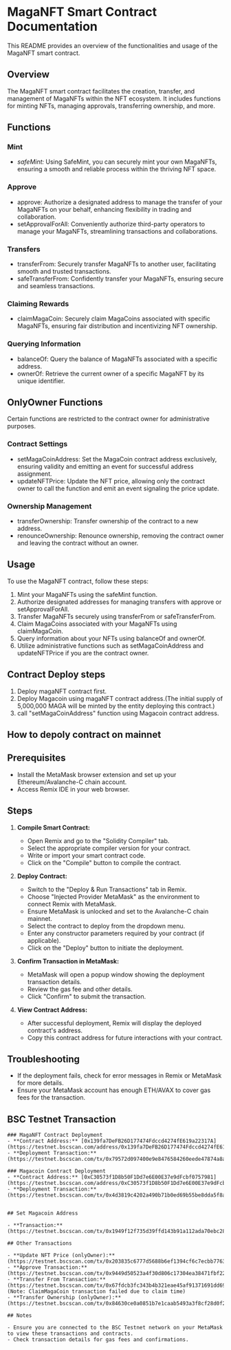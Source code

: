# MagaNFT Smart Contract Documentation

This README provides an overview of the functionalities and usage of the MagaNFT smart contract.

## Overview

The MagaNFT smart contract facilitates the creation, transfer, and management of MagaNFTs within the NFT ecosystem. It includes functions for minting NFTs, managing approvals, transferring ownership, and more.

## Functions

### Mint
- *safeMint:* Using SafeMint, you can securely mint your own MagaNFTs, ensuring a smooth and reliable process within the thriving NFT space.

### Approve
- approve: Authorize a designated address to manage the transfer of your MagaNFTs on your behalf, enhancing flexibility in trading and collaboration.
- setApprovalForAll: Conveniently authorize third-party operators to manage your MagaNFTs, streamlining transactions and collaborations.

### Transfers
- transferFrom: Securely transfer MagaNFTs to another user, facilitating smooth and trusted transactions.
- safeTransferFrom: Confidently transfer your MagaNFTs, ensuring secure and seamless transactions.

### Claiming Rewards
- claimMagaCoin: Securely claim MagaCoins associated with specific MagaNFTs, ensuring fair distribution and incentivizing NFT ownership.

### Querying Information
- balanceOf: Query the balance of MagaNFTs associated with a specific address.
- ownerOf: Retrieve the current owner of a specific MagaNFT by its unique identifier.

## OnlyOwner Functions
Certain functions are restricted to the contract owner for administrative purposes.

### Contract Settings
- setMagaCoinAddress: Set the MagaCoin contract address exclusively, ensuring validity and emitting an event for successful address assignment.
- updateNFTPrice: Update the NFT price, allowing only the contract owner to call the function and emit an event signaling the price update.

### Ownership Management
- transferOwnership: Transfer ownership of the contract to a new address.
- renounceOwnership: Renounce ownership, removing the contract owner and leaving the contract without an owner.

## Usage
To use the MagaNFT contract, follow these steps:
1. Mint your MagaNFTs using the safeMint function.
2. Authorize designated addresses for managing transfers with approve or setApprovalForAll.
3. Transfer MagaNFTs securely using transferFrom or safeTransferFrom.
4. Claim MagaCoins associated with your MagaNFTs using claimMagaCoin.
5. Query information about your NFTs using balanceOf and ownerOf.
6. Utilize administrative functions such as setMagaCoinAddress and updateNFTPrice if you are the contract owner.

## Contract Deploy steps
1. Deploy magaNFT contract first.
2. Deploy Magacoin using magaNFT contract address.(The initial supply of 5,000,000 MAGA will be minted by the entity deploying this contract.)
3. call "setMagaCoinAddress" function using Magacoin contract address.

## How to depoly contract on mainnet

## Prerequisites

- Install the MetaMask browser extension and set up your Ethereum/Avalanche-C chain account.
- Access Remix IDE in your web browser.

## Steps

1. **Compile Smart Contract:**
   - Open Remix and go to the "Solidity Compiler" tab.
   - Select the appropriate compiler version for your contract.
   - Write or import your smart contract code.
   - Click on the "Compile" button to compile the contract.

2. **Deploy Contract:**
   - Switch to the "Deploy & Run Transactions" tab in Remix.
   - Choose "Injected Provider MetaMask" as the environment to connect Remix with MetaMask.
   - Ensure MetaMask is unlocked and set to the Avalanche-C chain mainnet.
   - Select the contract to deploy from the dropdown menu.
   - Enter any constructor parameters required by your contract (if applicable).
   - Click on the "Deploy" button to initiate the deployment.

3. **Confirm Transaction in MetaMask:**
   - MetaMask will open a popup window showing the deployment transaction details.
   - Review the gas fee and other details.
   - Click "Confirm" to submit the transaction.

4. **View Contract Address:**
   - After successful deployment, Remix will display the deployed contract's address.
   - Copy this contract address for future interactions with your contract.

## Troubleshooting

- If the deployment fails, check for error messages in Remix or MetaMask for more details.
- Ensure your MetaMask account has enough ETH/AVAX to cover gas fees for the transaction.

## BSC Testnet Transaction
```
### MagaNFT Contract Deployment
- **Contract Address:** [0x139fa7DeFB26D177474Fdccd4274fE619a22317A](https://testnet.bscscan.com/address/0x139fa7DeFB26D177474Fdccd4274fE619a22317A#code)
- **Deployment Transaction:** (https://testnet.bscscan.com/tx/0x79572d097400e9e8476584260eede47874a8a03eaa97b173821b5781e4281ff8)

### Magacoin Contract Deployment
- **Contract Address:** [0xC30573f1D8b50F1Dd7e6E00E37e9dFcbf0757981](https://testnet.bscscan.com/address/0xC30573f1D8b50F1Dd7e6E00E37e9dFcbf0757981#code)
- **Deployment Transaction:**(https://testnet.bscscan.com/tx/0x4d3819c4202a490b71b0ed69b55be8dda5f8ae20051442987da5ab73de705a27)


## Set Magacoin Address

- **Transaction:**(https://testnet.bscscan.com/tx/0x1949f12f735d39ffd143b91a112ada70ebc28e73d2f527f39c4645d8e9dc2896)

## Other Transactions

- **Update NFT Price (onlyOwner):**(https://testnet.bscscan.com/tx/0x203835c6777d5688b6ef1394cf6c7ecbb7763fb42078e5bf8c05daf6c9934e33)
- **Approve Transaction:**(https://testnet.bscscan.com/tx/0x9449d50523a4f30d806c17304ea38471fbf22b803c9d94422a87e5c1868c335b)
- **Transfer From Transaction:** (https://testnet.bscscan.com/tx/0x67fdcb3fc343b4b321eae45af91371691dd694d633199111040558077fe410d6) (Note: ClaimMagaCoin transaction failed due to claim time)
- **Transfer Ownership (onlyOwner):**(https://testnet.bscscan.com/tx/0x84630ce0a0851b7e1caab5493a3f8cf28d0f23f007dd83bb994636c037d31973)

## Notes

- Ensure you are connected to the BSC Testnet network on your MetaMask to view these transactions and contracts.
- Check transaction details for gas fees and confirmations.
```
